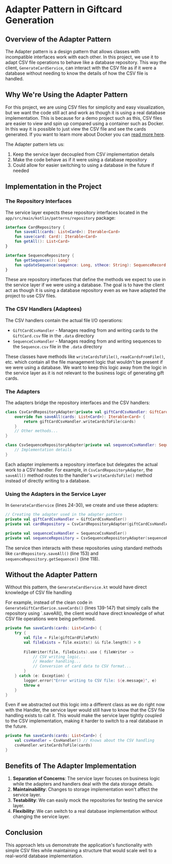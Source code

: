 # Adapter Pattern in Giftcard Generation

## Overview of the Adapter Pattern

The Adapter pattern is a design pattern that allows classes with incompatible interfaces work with each other. 
In this project, we use it to adapt CSV file operations to behave like a database repository. This way the client, `GenerateCardService`, 
can interact with the CSV file as if it were a database without needing to know the details of how the CSV file is handled.

## Why We're Using the Adapter Pattern

For this project, we are using CSV files for simplicity and easy visualization, but we want the code still act and work as though
it is using a real database implementation.
This is because for a demo project such as this, CSV files are easier to view and spin up compared using a container such as Docker. 
In this way it is possible to just view the CSV file and see the cards generated.
If you want to learn more about Docker you can [read more here](https://www.geeksforgeeks.org/containerization-using-docker/).

The Adapter pattern lets us:
1. Keep the service layer decoupled from CSV implementation details
2. Make the code behave as if it were using a database repository
3. Could allow for easier switching to using a database in the future if needed

## Implementation in the Project

### The Repository Interfaces

The service layer expects these repository interfaces located in the `app/src/main/kotlin/patterns/repository` package:

```kotlin
interface CardRepository {
    fun saveAll(cards: List<Card>): Iterable<Card>
    fun save(card: Card): Iterable<Card>
    fun getAll(): List<Card>
}
```

```kotlin
interface SequenceRepository {
    fun getSequence(): Long?
    fun updateSequence(sequence: Long, sthece: String): SequenceRecord
}
```

These are repository interfaces that define the methods we expect to use in the service layer if we were using a database. 
The goal is to have the client act as though it is using a database repository even as we have adapted the project to use CSV files.

### The CSV Handlers (Adaptees)

The CSV handlers contain the actual file I/O operations:

- `GiftCardCsvHandler` - Manages reading from and writing cards to the `GiftCard.csv` file in the `.data` directory
- `SequenceCsvHandler` - Manages reading from and writing sequences to the `Sequence.csv` file in the `.data` directory

These classes have methods like `writeCardsToFile()`, `readCardsFromFile()`, etc. which contain all the file management logic
that wouldn't be present if we were using a database. We want to keep this logic away from the logic in the service layer
as it is not relevant to the business logic of generating gift cards.

### The Adapters

The adapters bridge the repository interfaces and the CSV handlers:

```kotlin
class CsvCardRepositoryAdapter(private val giftCardCsvHandler: GiftCardCsvHandler) : CardRepository {
    override fun saveAll(cards: List<Card>): Iterable<Card> {
        return giftCardCsvHandler.writeCardsToFile(cards)
    }
    // Other methods...
}
```      

```kotlin
class CsvSequenceRepositoryAdapter(private val sequenceCsvHandler: SequenceCsvHandler) : SequenceRepository {
    // Implementation details
}
```

Each adapter implements a repository interface but delegates the actual work to a CSV handler. 
For example, in `CsvCardRepositoryAdapter`, the `saveAll()` method routes to the handler's `writeCardsToFile()` method
instead of directly writing to a database.

### Using the Adapters in the Service Layer

In `GenerateCardService` (lines 24-30), we create and use these adapters:

```kotlin
// Creating the adapter used in the adapter pattern
private val giftCardCsvHandler = GiftCardCsvHandler()
private val cardRepository = CsvCardRepositoryAdapter(giftCardCsvHandler)

private val sequenceCsvHandler = SequenceCsvHandler()
private val sequenceRepository = CsvSequenceRepositoryAdapter(sequenceRepository)
```

The service then interacts with these repositories using standard methods like `cardRepository.saveAll()` (line 153) 
and `sequenceRepository.getSequence()` (line 118).

## Without the Adapter Pattern

Without this pattern, the `GenerateCardService.kt` would have direct knowledge of CSV file handling

For example, instead of the clean code in `GenerateGiftCardSerice.saveCards()` (lines 139-147) that simply calls the repository using `.saveAll(),
the client would have direct knowledge of what CSV file operations were being performed.

```kotlin
private fun saveCards(cards: List<Card>) {
    try {
        val file = File(giftCardFilePath)
        val fileExists = file.exists() && file.length() > 0
        
        FileWriter(file, fileExists).use { fileWriter ->
            // CSV writing logic...
            // Header handling...
            // Conversion of card data to CSV format...
        }
    } catch (e: Exception) {
        logger.error("Error writing to CSV file: ${e.message}", e)
        throw e
    }
}
```

Even if we abstracted out this logic into a different class as we do right now with the Handler, 
the service layer would still have to know that the CSV file handling exists to call it.
This would make the service layer tightly coupled to the CSV implementation, making it harder to switch to a real database in the future.

```kotlin
private fun saveCards(cards: List<Card>) {
    val csvHandler = CsvHandler() // Knows about the CSV handling
    csvHandler.writeCardsToFile(cards)
}
```


## Benefits of The Adapter Implementation

1. **Separation of Concerns**: The service layer focuses on business logic while the adapters and handlers deal with the data storage details.
2. **Maintainability**: Changes to storage implementation won't affect the service layer.
3. **Testability**: We can easily mock the repositories for testing the service layer.
4. **Flexibility**: We can switch to a real database implementation without changing the service layer.

## Conclusion
This approach lets us demonstrate the application's functionality with simple CSV files while maintaining a structure that would scale well to a real-world database implementation.
